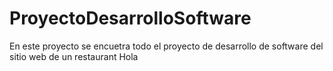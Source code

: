 # ProyectoDesarrolloSoftware
En este proyecto se encuetra todo el proyecto de desarrollo de software del sitio web de un restaurant
Hola
